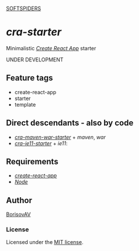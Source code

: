 [SOFTSPIDERS](https://github.com/softspiders/softspiders)

# *cra-starter*

Minimalistic [*Create React App*](https://github.com/facebook/create-react-app) starter

UNDER DEVELOPMENT

## Feature tags

- create-react-app
- starter
- template

## Direct descendants - also by code

- [*cra-maven-war-starter*](https://github.com/softspiders/cra-maven-war-starter) + *maven*, *war*
- [*cra-ie11-starter*](https://github.com/softspiders/cra-ie11-starter) + *ie11*: 

## Requirements

* [*create-react-app*](https://facebook.github.io/create-react-app/)
* [*Node*](https://nodejs.org/en/download/package-manager/)


## Author

[BorisovAV](https://github.com/BorisovAV)

### License

Licensed under the [MIT license](./LICENSE).
